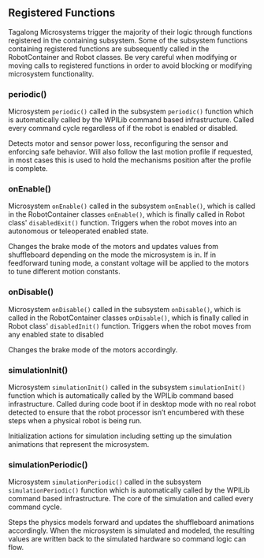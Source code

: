 ## Registered Functions

Tagalong Microsystems trigger the majority of their logic through functions registered in the containing subsystem. Some of the subsystem functions containing registered functions are subsequently called in the RobotContainer and Robot classes. Be very careful when modifying or moving calls to registered functions in order to avoid blocking or modifying microsystem functionality.

### periodic()
Microsystem `periodic()` called in the subsystem `periodic()` function which is automatically called by the WPILib command based infrastructure. Called every command cycle regardless of if the robot is enabled or disabled.

Detects motor and sensor power loss, reconfiguring the sensor and enforcing safe behavior. Will also follow the last motion profile if requested, in most cases this is used to hold the mechanisms position after the profile is complete.

### onEnable()
Microsystem `onEnable()` called in the subsystem `onEnable()`, which is called in the RobotContainer classes `onEnable()`, which is finally called in Robot class' `disabledExit()` function. Triggers when the robot moves into an autonomous or teleoperated enabled state.

Changes the brake mode of the motors and updates values from shuffleboard depending on the mode the microsystem is in. If in feedforward tuning mode, a constant voltage will be applied to the motors to tune different motion constants.

### onDisable()
Microsystem `onDisable()` called in the subsystem `onDisable()`, which is called in the RobotContainer classes `onDisable()`, which is finally called in Robot class' `disabledInit()` function. Triggers when the robot moves from any enabled state to disabled

Changes the brake mode of the motors accordingly.

### simulationInit()
Microsystem `simulationInit()` called in the subsystem `simulationInit()` function which is automatically called by the WPILib command based infrastructure. Called during code boot if in desktop mode with no real robot detected to ensure that the robot processor isn’t encumbered with these steps when a physical robot is being run.

Initialization actions for simulation including setting up the simulation animations that represent the microsystem.

### simulationPeriodic()
Microsystem `simulationPeriodic()` called in the subsystem `simulationPeriodic()` function which is automatically called by the WPILib command based infrastructure. The core of the simulation and called every command cycle.

Steps the physics models forward and updates the shuffleboard animations accordingly. When the microsystem is simulated and modeled, the resulting values are written back to the simulated hardware so command logic can flow.
